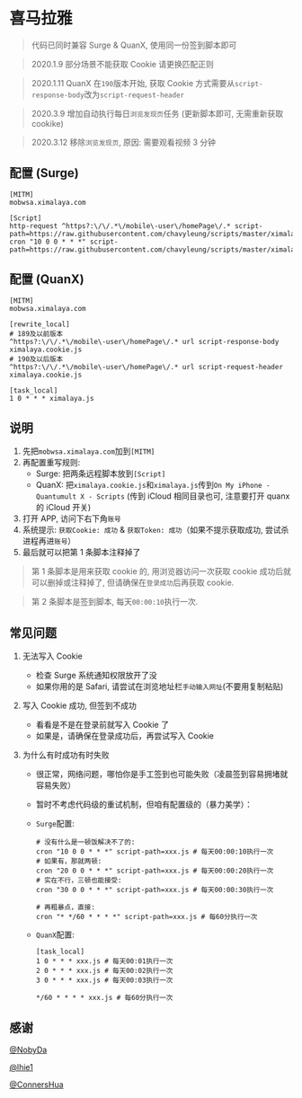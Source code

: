 # 喜马拉雅

> 代码已同时兼容 Surge & QuanX, 使用同一份签到脚本即可

> 2020.1.9 部分场景不能获取 Cookie 请更换匹配正则

> 2020.1.11 QuanX 在`190`版本开始, 获取 Cookie 方式需要从`script-response-body`改为`script-request-header`

> 2020.3.9 增加自动执行每日`浏览发现页`任务 (更新脚本即可, 无需重新获取 cookike)

> 2020.3.12 移除`浏览发现页`, 原因: 需要观看视频 3 分钟

## 配置 (Surge)

```properties
[MITM]
mobwsa.ximalaya.com

[Script]
http-request ^https?:\/\/.*\/mobile\-user\/homePage\/.* script-path=https://raw.githubusercontent.com/chavyleung/scripts/master/ximalaya/ximalaya.cookie.js
cron "10 0 0 * * *" script-path=https://raw.githubusercontent.com/chavyleung/scripts/master/ximalaya/ximalaya.js
```

## 配置 (QuanX)

```properties
[MITM]
mobwsa.ximalaya.com

[rewrite_local]
# 189及以前版本
^https?:\/\/.*\/mobile\-user\/homePage\/.* url script-response-body ximalaya.cookie.js
# 190及以后版本
^https?:\/\/.*\/mobile\-user\/homePage\/.* url script-request-header ximalaya.cookie.js

[task_local]
1 0 * * * ximalaya.js
```

## 说明

1. 先把`mobwsa.ximalaya.com`加到`[MITM]`
2. 再配置重写规则:
   - Surge: 把两条远程脚本放到`[Script]`
   - QuanX: 把`ximalaya.cookie.js`和`ximalaya.js`传到`On My iPhone - Quantumult X - Scripts` (传到 iCloud 相同目录也可, 注意要打开 quanx 的 iCloud 开关)
3. 打开 APP, 访问下右下角`账号`
4. 系统提示: `获取Cookie: 成功` & `获取Token: 成功`（如果不提示获取成功, 尝试杀进程再进`账号`）
5. 最后就可以把第 1 条脚本注释掉了

> 第 1 条脚本是用来获取 cookie 的, 用浏览器访问一次获取 cookie 成功后就可以删掉或注释掉了, 但请确保在`登录成功`后再获取 cookie.

> 第 2 条脚本是签到脚本, 每天`00:00:10`执行一次.

## 常见问题

1. 无法写入 Cookie

   - 检查 Surge 系统通知权限放开了没
   - 如果你用的是 Safari, 请尝试在浏览地址栏`手动输入网址`(不要用复制粘贴)

2. 写入 Cookie 成功, 但签到不成功

   - 看看是不是在登录前就写入 Cookie 了
   - 如果是，请确保在登录成功后，再尝试写入 Cookie

3. 为什么有时成功有时失败

   - 很正常，网络问题，哪怕你是手工签到也可能失败（凌晨签到容易拥堵就容易失败）
   - 暂时不考虑代码级的重试机制，但咱有配置级的（暴力美学）：

   - `Surge`配置:

     ```properties
     # 没有什么是一顿饭解决不了的:
     cron "10 0 0 * * *" script-path=xxx.js # 每天00:00:10执行一次
     # 如果有，那就两顿:
     cron "20 0 0 * * *" script-path=xxx.js # 每天00:00:20执行一次
     # 实在不行，三顿也能接受:
     cron "30 0 0 * * *" script-path=xxx.js # 每天00:00:30执行一次

     # 再粗暴点，直接:
     cron "* */60 * * * *" script-path=xxx.js # 每60分执行一次
     ```

   - `QuanX`配置:

     ```properties
     [task_local]
     1 0 * * * xxx.js # 每天00:01执行一次
     2 0 * * * xxx.js # 每天00:02执行一次
     3 0 * * * xxx.js # 每天00:03执行一次

     */60 * * * * xxx.js # 每60分执行一次
     ```

## 感谢

[@NobyDa](https://github.com/NobyDa)

[@lhie1](https://github.com/lhie1)

[@ConnersHua](https://github.com/ConnersHua)
